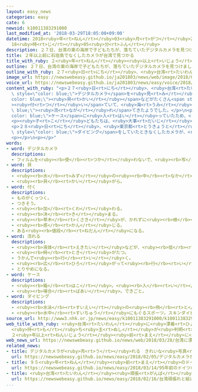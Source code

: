 ```yaml
---
layout: easy_news
categories: easy
cate: 6
newsid: k10011383291000
last_modified_at: '2018-03-29T18:05:00+09:00'
datetime: 2018<ruby>年<rt>ねん</rt></ruby>03<ruby>月<rt>がつ</rt></ruby>29<ruby>日<rt>にち</rt></ruby>
  18<ruby>時<rt>じ</rt></ruby>05<ruby>分<rt>ふん</rt></ruby>
description: ２７日、台湾の東の海岸で子どもたちが、落ちていたデジタルカメラを見つけました。
title: ２年以上前に石垣島でなくしたカメラが台湾で見つかる
title_with_ruby: ２<ruby>年<rt>ねん</rt></ruby><ruby>以上<rt>いじょう</rt></ruby><ruby>前<rt>まえ</rt></ruby>に<ruby>石垣島<rt>いしがきじま</rt></ruby>でなくしたカメラが<ruby>台湾<rt>たいわん</rt></ruby>で<ruby>見<rt>み</rt></ruby>つかる
outline: ２７日、台湾の東の海岸で子どもたちが、落ちていたデジタルカメラを見つけました。
outline_with_ruby: ２７<ruby>日<rt>にち</rt></ruby>、<ruby>台湾<rt>たいわん</rt></ruby>の<ruby>東<rt>ひがし</rt></ruby>の<ruby>海岸<rt>かいがん</rt></ruby>で<ruby>子<rt>こ</rt></ruby>どもたちが、<ruby>落<rt>お</rt></ruby>ちていたデジタルカメラを<ruby>見<rt>み</rt></ruby>つけました。
image_url: https://newswebeasy.github.io/ja201803/news/web/image/2018/03/28/K10011383291_1803282320_1803282325_01_02.jpg
voice_url: https://newswebeasy.github.io/ja201803/news/easy/voice/2018/03/29/k10011383291000.mp4
content_with_ruby: "<p>２７<ruby>日<rt>にち</rt></ruby>、<ruby>台湾<rt>たいわん</rt></ruby>の<ruby>東<rt>ひがし</rt></ruby>の<ruby>海岸<rt>かいがん</rt></ruby>で<ruby>子<rt>こ</rt></ruby>どもたちが、<ruby>落<rt>お</rt></ruby>ちていた<span\
  \ style=\"color: blue;\">デジタルカメラ</span>を<ruby>見<rt>み</rt></ruby>つけました。<span style=\"\
  color: blue;\"><ruby>貝<rt>かい</rt></ruby></span>などがたくさん<span style=\"color: blue;\"\
  ><ruby>付<rt>つ</rt></ruby>い</span>ていて、<ruby>海<rt>うみ</rt></ruby>を<span style=\"color:\
  \ blue;\"><ruby>流<rt>なが</rt></ruby>れ</span>てきたようでした。</p>\n<p>このカメラは<span style=\"\
  color: blue;\">ケース</span>に<ruby>入<rt>はい</rt></ruby>っていたため、<ruby>中<rt>なか</rt></ruby>にある９００<ruby>枚<rt>まい</rt></ruby><ruby>以上<rt>いじょう</rt></ruby>の<ruby>写真<rt>しゃしん</rt></ruby>を<ruby>見<rt>み</rt></ruby>ることができました。<ruby>写真<rt>しゃしん</rt></ruby>は、<ruby>沖縄県<rt>おきなわけん</rt></ruby>の<ruby>石垣島<rt>いしがきじま</rt></ruby>の<ruby>町<rt>まち</rt></ruby>や<ruby>海<rt>うみ</rt></ruby>の<ruby>中<rt>なか</rt></ruby>の<ruby>景色<rt>けしき</rt></ruby>などで、２０１５<ruby>年<rt>ねん</rt></ruby>９<ruby>月<rt>がつ</rt></ruby><ruby>７日<rt>なのか</rt></ruby>に<ruby>撮<rt>と</rt></ruby>った<ruby>写真<rt>しゃしん</rt></ruby>が<ruby>最後<rt>さいご</rt></ruby>でした。<ruby>石垣島<rt>いしがきじま</rt></ruby>からこの<ruby>海岸<rt>かいがん</rt></ruby>までは２００ｋｍ<ruby>以上<rt>いじょう</rt></ruby>あります。</p>\n\
  <p><ruby>子<rt>こ</rt></ruby>どもたちは、<ruby>大事<rt>だいじ</rt></ruby>な<ruby>写真<rt>しゃしん</rt></ruby>が<ruby>入<rt>はい</rt></ruby>っているカメラを<ruby>返<rt>かえ</rt></ruby>したいと<ruby>考<rt>かんが</rt></ruby>えました。このため、インターネットに<ruby>写真<rt>しゃしん</rt></ruby>を<ruby>出<rt>だ</rt></ruby>して、カメラを<ruby>持<rt>も</rt></ruby>っていた<ruby>人<rt>ひと</rt></ruby>をさがしていました。</p>\n\
  <p>２８<ruby>日<rt>にち</rt></ruby>、<ruby>東京都<rt>とうきょうと</rt></ruby>に<ruby>住<rt>す</rt></ruby>んでいる<ruby>大学生<rt>だいがくせい</rt></ruby>から、<ruby>自分<rt>じぶん</rt></ruby>のカメラだと<ruby>連絡<rt>れんらく</rt></ruby>がありました。<ruby>大学生<rt>だいがくせい</rt></ruby>は「<ruby>石垣島<rt>いしがきじま</rt></ruby>で<span\
  \ style=\"color: blue;\">ダイビング</span>をしていたときなくしたカメラが、<ruby>台湾<rt>たいわん</rt></ruby>で<ruby>見<rt>み</rt></ruby>つかって<ruby>驚<rt>おどろ</rt></ruby>きました。６<ruby>月<rt>がつ</rt></ruby>に<ruby>台湾<rt>たいわん</rt></ruby>へ<ruby>行<rt>い</rt></ruby>って、お<ruby>礼<rt>れい</rt></ruby>を<ruby>言<rt>い</rt></ruby>いたいと<ruby>思<rt>おも</rt></ruby>っています」と<ruby>話<rt>はな</rt></ruby>していました。</p>\n\
  <p></p>\n<p></p>"
words:
- word: デジタルカメラ
  descriptions:
  - フィルムを<ruby><rb>使</rb><rt>つか</rt></ruby>わないで、<ruby><rb>写</rb><rt>うつ</rt></ruby>したものを<ruby><rb>特別</rb><rt>とくべつ</rt></ruby>な<ruby><rb>信号</rb><rt>しんごう</rt></ruby>に<ruby><rb>変</rb><rt>か</rt></ruby>えて、<ruby><rb>記録</rb><rt>きろく</rt></ruby>できるようにしたカメラ。デジカメ。
- word: 貝
  descriptions:
  - <ruby><rb>水</rb><rt>みず</rt></ruby>の<ruby><rb>中</rb><rt>なか</rt></ruby>にすみ、<ruby><rb>貝</rb><rt>かい</rt></ruby>がらを<ruby><rb>持</rb><rt>も</rt></ruby>った<ruby><rb>動物</rb><rt>どうぶつ</rt></ruby>。アサリ・サザエ・タニシなど。
  - <ruby><rb>貝</rb><rt>かい</rt></ruby>がら。
- word: 付く
  descriptions:
  - ものがくっつく。
  - つきそう。
  - <ruby><rb>加</rb><rt>くわ</rt></ruby>わる。
  - <ruby><rb>決</rb><rt>き</rt></ruby>まる。
  - <ruby><rb>草木</rb><rt>くさき</rt></ruby>が、かれずに<ruby><rb>根</rb><rt>ね</rt></ruby>をおろす。
  - <ruby><rb>感</rb><rt>かん</rt></ruby>じる。
  - ある<ruby><rb>値段</rb><rt>ねだん</rt></ruby>になる。
- word: 流れる
  descriptions:
  - <ruby><rb>液体</rb><rt>えきたい</rt></ruby>などが、<ruby><rb>低</rb><rt>ひく</rt></ruby>いほうへ<ruby><rb>動</rb><rt>うご</rt></ruby>く。
  - <ruby><rb>時</rb><rt>とき</rt></ruby>がたつ。
  - うかんで<ruby><rb>行</rb><rt>い</rt></ruby>く。
  - <ruby><rb>広</rb><rt>ひろ</rt></ruby>がって<ruby><rb>行</rb><rt>い</rt></ruby>く。
  - とりやめになる。
- word: ケース
  descriptions:
  - <ruby><rb>箱</rb><rt>はこ</rt></ruby>。<ruby><rb>入</rb><rt>い</rt></ruby>れ<ruby><rb>物</rb><rt>もの</rt></ruby>。
  - <ruby><rb>場合</rb><rt>ばあい</rt></ruby>。できごと。
- word: ダイビング
  descriptions:
  - <ruby><rb>水泳</rb><rt>すいえい</rt></ruby>の<ruby><rb>飛</rb><rt>と</rt></ruby>びこみ。
  - <ruby><rb>水中</rb><rt>すいちゅう</rt></ruby>にもぐるスポーツ。スキンダイビングなど。
source_url: http://www3.nhk.or.jp/news/easy/k10011383291000/k10011383291000.html
web_title_with_ruby: <ruby>台湾<rt>たいわん</rt></ruby>に<ruby>漂着<rt>ひょうちゃく</rt></ruby>の<ruby>カメラ<rt>かめら</rt></ruby>
  <ruby>持<rt>も</rt></ruby>ち<ruby>主<rt>ぬし</rt></ruby>が<ruby>判明<rt>はんめい</rt></ruby>
  ２<ruby>年以上<rt>ねんいじょう</rt></ruby><ruby>前<rt>まえ</rt></ruby>に<ruby>石垣島<rt>いしがきじま</rt></ruby>でなくす
web_news_url: https://newswebeasy.github.io/news/web/2018/03/28/台湾に漂着のカメラ-持ち主が判明-2年以上前に石垣島でなくす
related_news:
- title: デジタルカメラが<ruby>売<rt>う</rt></ruby>れる　きれいな<ruby>写真<rt>しゃしん</rt></ruby>をみんなに<ruby>見<rt>み</rt></ruby>せたい
  url: https://newswebeasy.github.io/news/easy/2018/02/05/デジタルカメラが売れる-きれいな写真をみんなに見せたい
- title: ９５<ruby>年<rt>ねん</rt></ruby><ruby>前<rt>まえ</rt></ruby>のドイツのカメラが３<ruby>億<rt>おく</rt></ruby><ruby>円<rt>えん</rt></ruby><ruby>以上<rt>いじょう</rt></ruby>になる
  url: https://newswebeasy.github.io/news/easy/2018/03/14/95年前のドイツのカメラが3億円以上になる
- title: <ruby>台湾<rt>たいわん</rt></ruby><ruby>頑張<rt>がんば</rt></ruby>れと<ruby>絵<rt>え</rt></ruby>にかいて<ruby>帰<rt>かえ</rt></ruby>った<ruby>日本人<rt>にっぽんじん</rt></ruby>に「ありがとう」
  url: https://newswebeasy.github.io/news/easy/2018/02/16/台湾頑張れと絵にかいて帰った日本人にありがとう
...
```


